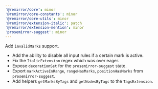 ```yaml
---
'@remirror/core': minor
'@remirror/core-constants': minor
'@remirror/core-utils': minor
'@remirror/extension-italic': patch
'@remirror/extension-mention': minor
'prosemirror-suggest': minor
---
```


Add `invalidMarks` support.

- Add the ability to disable all input rules if a certain mark is active.
- Fix the `ItalicExtension` regex which was over eager.
- Expose `decorationSet` for the `prosemirror-suggest` state.
- Export `markActiveInRange`, `rangeHasMarks`, `positionHasMarks` from `prosemirror-suggest`.
- Add helpers `getMarksByTags` and `getNodesByTags` to the `TagsExtension`.
